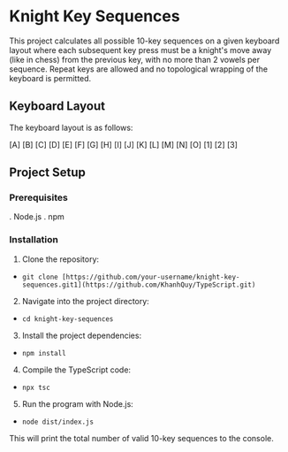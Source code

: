 # Knight Key Sequences
This project calculates all possible 10-key sequences on a given keyboard layout where each subsequent key press must be a knight's move away (like in chess) from the previous key, with no more than 2 vowels per sequence. Repeat keys are allowed and no topological wrapping of the keyboard is permitted.

## Keyboard Layout
The keyboard layout is as follows:


[A] [B] [C] [D] [E]
[F] [G] [H] [I] [J]
[K] [L] [M] [N] [O]
     [1]  [2]   [3]
     
## Project Setup
### Prerequisites
. Node.js
. npm

### Installation
1. Clone the repository:
* `git clone [https://github.com/your-username/knight-key-sequences.git1](https://github.com/KhanhQuy/TypeScript.git)`

2. Navigate into the project directory:
* `cd knight-key-sequences`

3. Install the project dependencies:
* `npm install`

4. Compile the TypeScript code:
* `npx tsc`

5. Run the program with Node.js:
* `node dist/index.js`

This will print the total number of valid 10-key sequences to the console.
